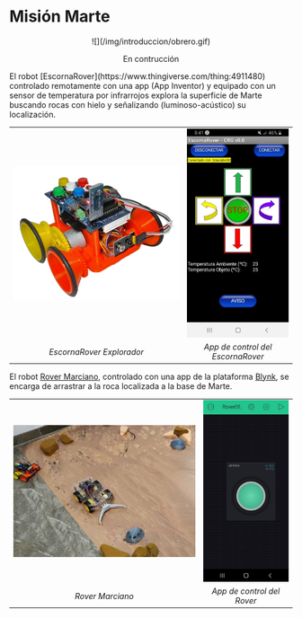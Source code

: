 # **Misión Marte**
<center>
![](/img/introduccion/obrero.gif)

En contrucción
</center>
El robot [EscornaRover](https://www.thingiverse.com/thing:4911480) controlado remotamente con una app (App Inventor) y equipado con un sensor de temperatura por infrarrojos explora la superficie de Marte buscando rocas con hielo y señalizando (luminoso-acústico) su localización.

<center>

|    |    |
| :-:| :-:|
| ![escornaroverSensorTemp](/img/misionMarte/escornaroverSensorTemp.png) | ![appEscornaRover](/img/misionMarte/appEscornaRover.png) |
| _EscornaRover Explorador_ | _App de control del EscornaRover_ |

</center>

El robot [Rover Marciano](http://www.cantabrobots.es/?page_id=1237), controlado con una app de la plataforma [Blynk](https://blynk.uptodown.com/android), se encarga de arrastrar a la roca localizada a la base de Marte.

<center>

|    |    |
| :-:| :-:|
| ![misionMarte01](/img/misionMarte/misionMarte01.png) | ![joystickBlynk01](/img/misionMarte/joystickBlynk01.png) |
| _Rover Marciano_ | _App de control del Rover_ |

</center>
